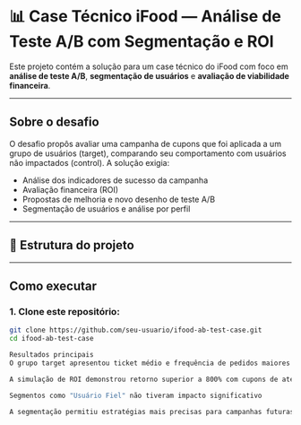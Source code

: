 # 📊 Case Técnico iFood — Análise de Teste A/B com Segmentação e ROI

Este projeto contém a solução para um case técnico do iFood com foco em **análise de teste A/B**, **segmentação de usuários** e **avaliação de viabilidade financeira**.

---

##  Sobre o desafio

O desafio propôs avaliar uma campanha de cupons que foi aplicada a um grupo de usuários (target), comparando seu comportamento com usuários não impactados (control). A solução exigia:

- Análise dos indicadores de sucesso da campanha
- Avaliação financeira (ROI)
- Propostas de melhoria e novo desenho de teste A/B
- Segmentação de usuários e análise por perfil

---

## 📁 Estrutura do projeto

---

## Como executar

### 1. Clone este repositório:

```bash
git clone https://github.com/seu-usuario/ifood-ab-test-case.git
cd ifood-ab-test-case

Resultados principais
O grupo target apresentou ticket médio e frequência de pedidos maiores em segmentos como "Ticket Alto" e "Moderadamente Ativo"

A simulação de ROI demonstrou retorno superior a 800% com cupons de até R$10

Segmentos como "Usuário Fiel" não tiveram impacto significativo

A segmentação permitiu estratégias mais precisas para campanhas futuras
